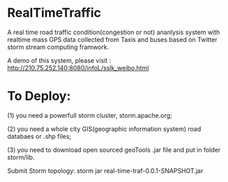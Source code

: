 RealTimeTraffic
===============

A real time road traffic condition(congestion or not) ananlysis system with realtime mass GPS data collected from Taxis and buses based on Twitter storm stream computing framwork.

A demo of this system, please visit : http://210.75.252.140:8080/infoL/sslk_weibo.html


To Deploy:
====

(1) you need a powerfull storm cluster, storm.apache.org;

(2) you need a whole city GIS(geographic information system) road databaes or .shp files;

(3) you need to download open sourced geoTools .jar file and put in  folder storm/lib.

Submit Storm topology:
storm jar real-time-traf-0.0.1-SNAPSHOT.jar  

 
